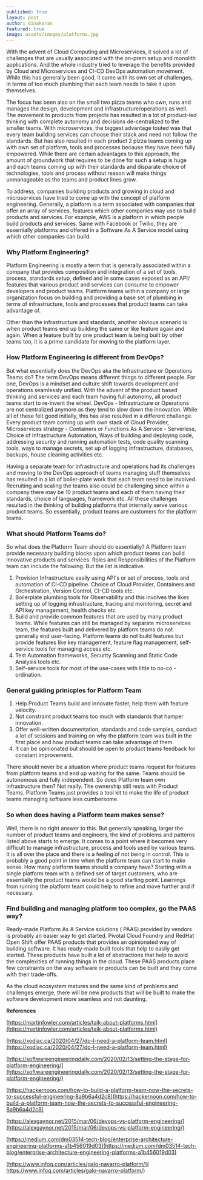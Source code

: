 ```yaml
---
published: true
layout: post
author: dinakaran
featured: true
image: assets/images/platforms.jpg
---
```


With the advent of Cloud Computing and Microservices, it solved a lot of challenges that are usually associated with the on-prem setup and monolith applications. And the whole industry tried to leverage the benefits provided by Cloud and Microservices and CI-CD DevOps automation movement. While this has generally been good, it came with its own set of challenges, in terms of too much plumbing that each team needs to take it upon themselves.


The focus has been also on the small two pizza teams who own, runs and manages the design, development and infrastructure/operations as well. The movement to products from projects has resulted in a lot of product-led thinking with complete autonomy and decisions de-centralized to the smaller teams. With microservices, the biggest advantage touted was that every team building services can choose their stack and need not follow the standards. But has also resulted in each product 2 pizza teams coming up with own set of platform, tools and processes because they have been fully empowered. While there are certain advantages to this approach, the amount of groundwork that requires to be done for such a setup is huge and each teams coming up with their standards and disparate choice of technologies, tools and process without reason will make things unmanageable as the teams and product lines grow. 

To address, companies building products and growing in cloud and microservices have tried to come up with the concept of platform engineering. Generally, a platform is a term associated with companies that offer an array of services, features which other companies may use to build products and services. For example, AWS is a platform in which people build products and services. Same with Facebook or Twilio, they are essentially platforms and offered in a Software As A Service model using which other companies can build.

### Why Platform Engineering?

Platform Engineering is mostly a term that is generally associated within a company that provides composition and integration of a set of tools, process, standards setup, defined and in some cases exposed as an API/ features that various product and services can consume to empower developers and product teams. Platform teams within a company or large organization focus on building and providing a base set of plumbing in terms of infrastructure, tools and processes that product teams can take advantage of. 

Other than the infrastructure and standards, another obvious scenario is when product teams end up building the same or like feature again and again. When a feature built by one product team is being built by other teams too, it is a prime candidate for moving to the platform layer. 

### How Platform Engineering is different from DevOps? 

But what essentially does the DevOps aka the Infrastructure or Operations Teams do? The term DevOps means different things to different people. For one, DevOps is a mindset and culture shift towards development and operations seamlessly unified. With the advent of the product based thinking and services and each team having full autonomy, all product teams start to re-invent the wheel. DevOps - Infrastructure or Operations are not centralized anymore as they tend to slow down the innovation. While all of these felt good initially, this has also resulted in a different challenge. Every product team coming up with own stack of Cloud Provider, Microservices strategy - Containers or Functions As A Service - Serverless, Choice of Infrastructure Automation, Ways of building and deploying code, addressing security and running automation tests, code quality scanning tools, ways to manage secrets, set up of logging infrastructure, databases, backups, house cleaning activities etc. 

Having a separate team for infrastructure and operations had its challenges and moving to the DevOps approach of teams managing stuff themselves has resulted in a lot of boiler-plate work that each team need to be involved. Recruiting and scaling the teams also could be challenging since within a company there may be 10 product teams and each of them having their standards, choice of languages, framework etc. All these challenges resulted in the thinking of building platforms that internally serve various product teams. So essentially, product teams are customers for the platform teams. 


### What should Platform Teams do?

So what does the Platform Team should do essentially? A Platform team provide necessary building blocks upon which product teams can build innovative products and services.  Roles and Responsibilities of the Platform team can include the following. But the list is indicative.

1. Provision Infrastructure easily using API's or set of process, tools and automation of CI-CD pipeline. Choice of Cloud Provider, Containers and Orchestration, Version Control, CI-CD tools etc. 
2. Boilerplate plumbing tools for Observability and this involves the likes setting up of logging infrastructure, tracing and monitoring, secret and API key management, health checks etc 
3. Build and provide common features that are used by many product teams. While features can still be managed by separate microservices team, the features built and delivered by platform teams do not generally end user-facing. Platform teams do not build features but provide features like key management, feature flag management, self-service tools for managing access etc.
4. Test Automation frameworks, Security Scanning and Static Code Analysis tools etc.
5. Self-service tools for most of the use-cases with little to no-co -ordination. 


### General guiding prinicples for Platform Team

1. Help Product Teams build and innovate faster, help them with feature velocity.
2. Not constraint product teams too much with standards that hamper innovation. 
3. Offer well-written documentation, standards and code samples, conduct a lot of sessions and training on why the platform team was built in the first place and how product teams can take advantage of them. 
4. It can be opinionated but should be open to product teams feedback for constant improvement. 

There should never be a situation where product teams request for features from platform teams and end up waiting for the same. Teams should be autonomous and fully independent. So does Platform team own infrastructure then? Not really. The ownership still rests with Product Teams. Platform Teams just provides a tool kit to make the life of product teams managing software less cumbersome. 


### So when does having a Platform team makes sense?

Well, there is no right answer to this. But generally speaking, larger the number of product teams and engineers, the kind of problems and patterns listed above starts to emerge. It comes to a point where it becomes very difficult to manage infrastructure, process and tools used by various teams. It is all over the place and there is a feeling of not being in control. This is probably a good point in time when the platform team can start to make sense. How many platform teams should a company have? Starting with a single platform team with a defined set of target customers, who are essentially the product teams would be a good starting point. Learnings from running the platform team could help to refine and move further and if necessary.

### Find building and managing platform too complex, go the PAAS way?

Ready-made Platform As A Service solutions ( PAAS) provided by vendors is probably an easier way to get started. Pivotal Cloud Foundry and RedHat Open Shift offer PAAS products that provides an opinionated way of building software. It has ready-made built tools that help to easily get started. These products have built a lot of abstractions that help to avoid the complexities of running things in the cloud. These PAAS products place few constraints on the way software or products can be built and they come with their trade-offs. 

As the cloud ecosystem matures and the same kind of problems and challenges emerge, there will be new products that will be built to make the software development more seamless and not daunting.          

**References**

[https://martinfowler.com/articles/talk-about-platforms.html](https://martinfowler.com/articles/talk-about-platforms.html)

[https://xodiac.ca/2020/04/27/do-I-need-a-platform-team.html](https://xodiac.ca/2020/04/27/do-I-need-a-platform-team.html)

[https://softwareengineeringdaily.com/2020/02/13/setting-the-stage-for-platform-engineering/](https://softwareengineeringdaily.com/2020/02/13/setting-the-stage-for-platform-engineering/)

[https://hackernoon.com/how-to-build-a-platform-team-now-the-secrets-to-successful-engineering-8a9b6a4d2c8](https://hackernoon.com/how-to-build-a-platform-team-now-the-secrets-to-successful-engineering-8a9b6a4d2c8)

[https://alexgaynor.net/2015/mar/06/devops-vs-platform-engineering/](https://alexgaynor.net/2015/mar/06/devops-vs-platform-engineering/)

[https://medium.com/dm03514-tech-blog/enterprise-architecture-engineering-platforms-a1b456019d03](https://medium.com/dm03514-tech-blog/enterprise-architecture-engineering-platforms-a1b456019d03)


[https://www.infoq.com/articles/galo-navarro-platform/]( https://www.infoq.com/articles/galo-navarro-platform/)
